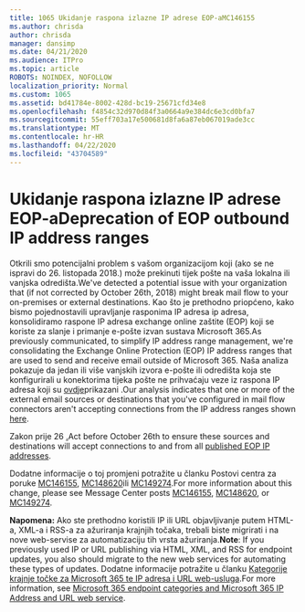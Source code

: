 ```yaml
---
title: 1065 Ukidanje raspona izlazne IP adrese EOP-aMC146155
ms.author: chrisda
author: chrisda
manager: dansimp
ms.date: 04/21/2020
ms.audience: ITPro
ms.topic: article
ROBOTS: NOINDEX, NOFOLLOW
localization_priority: Normal
ms.custom: 1065
ms.assetid: bd41784e-8002-428d-bc19-25671cfd34e8
ms.openlocfilehash: f4854c32d970d84f3a0664a9e384dc6e3cd0bfa7
ms.sourcegitcommit: 55eff703a17e500681d8fa6a87eb067019ade3cc
ms.translationtype: MT
ms.contentlocale: hr-HR
ms.lasthandoff: 04/22/2020
ms.locfileid: "43704589"
---
```

# <a name="deprecation-of-eop-outbound-ip-address-ranges"></a><span data-ttu-id="ba822-102">Ukidanje raspona izlazne IP adrese EOP-a</span><span class="sxs-lookup"><span data-stu-id="ba822-102">Deprecation of EOP outbound IP address ranges</span></span>

<span data-ttu-id="ba822-103">Otkrili smo potencijalni problem s vašom organizacijom koji (ako se ne ispravi do 26. listopada 2018.) može prekinuti tijek pošte na vaša lokalna ili vanjska odredišta.</span><span class="sxs-lookup"><span data-stu-id="ba822-103">We've detected a potential issue with your organization that (if not corrected by October 26th, 2018) might break mail flow to your on-premises or external destinations.</span></span> <span data-ttu-id="ba822-104">Kao što je prethodno priopćeno, kako bismo pojednostavili upravljanje rasponima IP adresa ip adresa, konsolidiramo raspone IP adresa exchange online zaštite (EOP) koji se koriste za slanje i primanje e-pošte izvan sustava Microsoft 365.</span><span class="sxs-lookup"><span data-stu-id="ba822-104">As previously communicated, to simplify IP address range management, we're consolidating the Exchange Online Protection (EOP) IP address ranges that are used to send and receive email outside of Microsoft 365.</span></span> <span data-ttu-id="ba822-105">Naša analiza pokazuje da jedan ili više vanjskih izvora e-pošte ili odredišta koja ste konfigurirali u konektorima tijeka pošte ne prihvaćaju veze iz raspona IP adresa koji su [ovdje](https://docs.microsoft.com/office365/SecurityCompliance/eop/exchange-online-protection-ip-addresses)prikazani .</span><span class="sxs-lookup"><span data-stu-id="ba822-105">Our analysis indicates that one or more of the external email sources or destinations that you've configured in mail flow connectors aren't accepting connections from the IP address ranges shown [here](https://docs.microsoft.com/office365/SecurityCompliance/eop/exchange-online-protection-ip-addresses).</span></span>

<span data-ttu-id="ba822-106">Zakon prije 26 [.](https://docs.microsoft.com/office365/SecurityCompliance/eop/exchange-online-protection-ip-addresses)</span><span class="sxs-lookup"><span data-stu-id="ba822-106">Act before October 26th to ensure these sources and destinations will accept connections to and from all [published EOP IP addresses](https://docs.microsoft.com/office365/SecurityCompliance/eop/exchange-online-protection-ip-addresses).</span></span>

<span data-ttu-id="ba822-107">Dodatne informacije o toj promjeni potražite u članku Postovi centra za poruke [MC146155](https://portal.office.com/AdminPortal/home?switchtomodern=true#/MessageCenter?id=MC146155), [MC148620](https://portal.office.com/AdminPortal/home?switchtomodern=true#/MessageCenter?id=MC148620)ili [MC149274](https://portal.office.com/AdminPortal/home?switchtomodern=true#/MessageCenter?id=MC149274).</span><span class="sxs-lookup"><span data-stu-id="ba822-107">For more information about this change, please see Message Center posts [MC146155](https://portal.office.com/AdminPortal/home?switchtomodern=true#/MessageCenter?id=MC146155), [MC148620](https://portal.office.com/AdminPortal/home?switchtomodern=true#/MessageCenter?id=MC148620), or [MC149274](https://portal.office.com/AdminPortal/home?switchtomodern=true#/MessageCenter?id=MC149274).</span></span>

<span data-ttu-id="ba822-108">**Napomena:** Ako ste prethodno koristili IP ili URL objavljivanje putem HTML-a, XML-a i RSS-a za ažuriranja krajnjih točaka, trebali biste migrirati i na nove web-servise za automatizaciju tih vrsta ažuriranja.</span><span class="sxs-lookup"><span data-stu-id="ba822-108">**Note**: If you previously used IP or URL publishing via HTML, XML, and RSS for endpoint updates, you also should migrate to the new web services for automating these types of updates.</span></span> <span data-ttu-id="ba822-109">Dodatne informacije potražite u članku [Kategorije krajnje točke za Microsoft 365 te IP adresa i URL web-usluga](https://techcommunity.microsoft.com/t5/Office-365-Blog/Announcing-Office-365-endpoint-categories-and-Office-365-IP/ba-p/177638).</span><span class="sxs-lookup"><span data-stu-id="ba822-109">For more information, see [Microsoft 365 endpoint categories and Microsoft 365 IP Address and URL web service](https://techcommunity.microsoft.com/t5/Office-365-Blog/Announcing-Office-365-endpoint-categories-and-Office-365-IP/ba-p/177638).</span></span>

